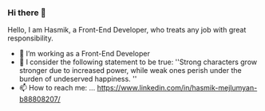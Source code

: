 ### Hi there 👋

Hello, I am Hasmik, a Front-End Developer, who treats any job with great responsibility.

- 🔭 I’m working as a Front-End Developer
- 💬 I consider the following statement to be true:
      ''Strong characters grow stronger due to increased power, while weak ones perish under the burden of undeserved happiness. ''
- 📫 How to reach me: ...  https://www.linkedin.com/in/hasmik-mejlumyan-b88808207/
